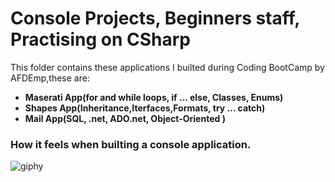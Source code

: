 # Console Projects, Beginners staff, Practising on CSharp

This folder contains these applications I builted during Coding BootCamp by AFDEmp,these are:

  * **Maserati App(for and while loops, if ... else, Classes, Enums)**
  * **Shapes App(Inheritance,Iterfaces,Formats, try ... catch)**
  * **Mail App(SQL, .net, ADO.net, Object-Oriented )**

   ###  How it feels when builting a console application.
![giphy](https://user-images.githubusercontent.com/37079835/41845837-877c4cd4-787d-11e8-93b3-69f01398fde6.gif)


